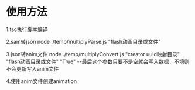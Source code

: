 # 使用方法

1.tsc执行脚本编译

2.sam转json
node ./temp/multiplyParse.js "flash动画目录或文件"

3.json转anim文件
node ./temp/multiplyConvert.js "creator uuid映射目录" "flash动画目录或文件" "True" --最后这个参数只要不是空就会写入数据，不填则不会更新写入anim文件

4.使用anim文件创建animation
